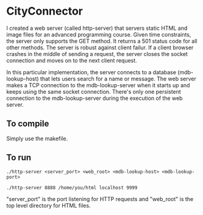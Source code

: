 CityConnector
=============

I created a web server (called http-server) that servers static HTML and image files for an advanced programming course. Given time constraints, the server only supports the GET method. It returns a 501 status code for all other methods. The server is robust against client failur. If a client browser crashes in the middle of sending a request, the server closes the socket connection and moves on to the next client request.

In this particular implementation, the server connects to a database (mdb-lookup-host) that lets users search for a name or message. The web server makes a TCP connection to the mdb-lookup-server when it starts up and keeps using the same socket connection. There's only one persistent connection to the mdb-lookup-server during the execution of the web server. 

To compile
-------
Simply use the makefile.

To run
-------
    ./http-server <server_port> <web_root> <mdb-lookup-host> <mdb-lookup-port>
    
    ./http-server 8888 /home/you/html localhost 9999
    
"server_port" is the port listening for HTTP requests and "web_root" is the top level directory for HTML files. 
    
    
    

